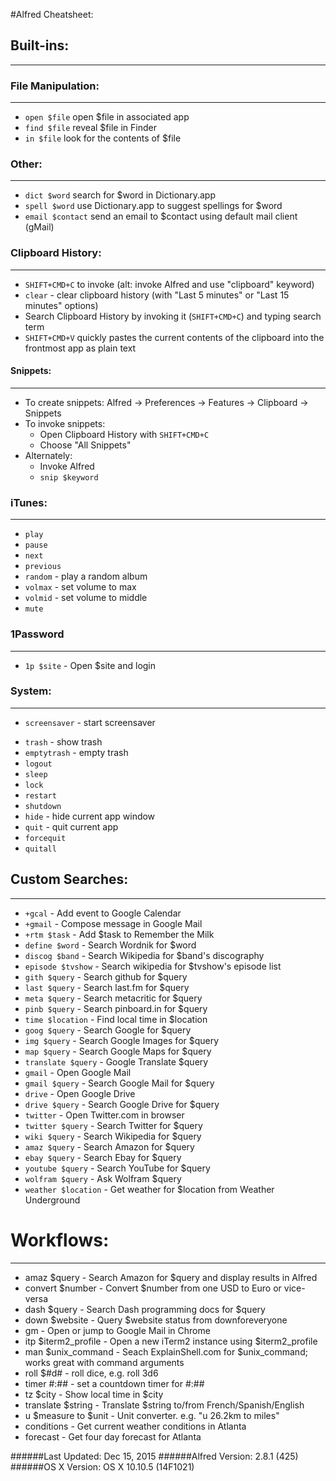 #Alfred Cheatsheet:

## Built-ins:
---

### File Manipulation:
---
* `open $file` open $file in associated app
* `find $file` reveal $file in Finder
* `in $file` look for the contents of $file

### Other:
---
* `dict $word` search for $word in Dictionary.app
* `spell $word` use Dictionary.app to suggest spellings for $word
* `email $contact` send an email to $contact using default mail client (gMail)

### Clipboard History:
---
* `SHIFT+CMD+C` to invoke (alt: invoke Alfred and use "clipboard" keyword)
* `clear` - clear clipboard history (with "Last 5 minutes" or "Last 15 minutes" options)
* Search Clipboard History by invoking it (`SHIFT+CMD+C`) and typing search term
* `SHIFT+CMD+V` quickly pastes the current contents of the clipboard into the frontmost app as plain text

#### Snippets:
---
* To create snippets: Alfred -> Preferences -> Features -> Clipboard -> Snippets
* To invoke snippets:
  * Open Clipboard History with `SHIFT+CMD+C`
  * Choose "All Snippets"
* Alternately:
  * Invoke Alfred
  * `snip $keyword`

### iTunes:
---
* `play`
* `pause`
* `next`
* `previous`
* `random` - play a random album
* `volmax` - set volume to max
* `volmid` - set volume to middle
* `mute`

### 1Password
---
* `1p $site` - Open $site and login

### System:
---
* `screensaver` - start screensaver
- `trash` - show trash
- `emptytrash` - empty trash
- `logout`
- `sleep`
- `lock`
- `restart`
- `shutdown`
- `hide` - hide current app window
- `quit` - quit current app
- `forcequit`
- `quitall`

## Custom Searches:
---
* `+gcal` - Add event to Google Calendar
* `+gmail` - Compose message in Google Mail
* `+rtm $task` - Add $task to Remember the Milk
* `define $word` - Search Wordnik for $word
* `discog $band` - Search Wikipedia for $band's discography
* `episode $tvshow` - Search wikipedia for $tvshow's episode list
* `gith $query` - Search github for $query
* `last $query` - Search last.fm for $query
* `meta $query` - Search metacritic for $query
* `pinb $query` - Search pinboard.in for $query
* `time $location` - Find local time in $location
* `goog $query` - Search Google for $query
* `img $query` - Search Google Images for $query
* `map $query` - Search Google Maps for $query
* `translate $query` - Google Translate $query
* `gmail` - Open Google Mail
* `gmail $query` - Search Google Mail for $query
* `drive` - Open Google Drive
* `drive $query` - Search Google Drive for $query
* `twitter` - Open Twitter.com in browser
* `twitter $query` - Search Twitter for $query
* `wiki $query` - Search Wikipedia for $query
* `amaz $query` - Search Amazon for $query
* `ebay $query` - Search Ebay for $query
* `youtube $query` - Search YouTube for $query
* `wolfram $query` - Ask Wolfram $query
* `weather $location` - Get weather for $location from Weather Underground

# Workflows:
---
* amaz $query - Search Amazon for $query and display results in Alfred
* convert $number - Convert $number from one USD to Euro or vice-versa
* dash $query - Search Dash programming docs for $query
* down $website - Query $website status from downforeveryone
* gm - Open or jump to Google Mail in Chrome
* itp $iterm2_profile - Open a new iTerm2 instance using $iterm2_profile
* man $unix_command - Seach ExplainShell.com for $unix_command; works great with command arguments
* roll $#d# - roll dice, e.g. roll 3d6
* timer #:## - set a countdown timer for #:##
* tz $city - Show local time in $city
* translate $string - Translate $string to/from French/Spanish/English
* u $measure to $unit - Unit converter. e.g. "u 26.2km to miles"
* conditions - Get current weather conditions in Atlanta
* forecast - Get four day forecast for Atlanta

######Last Updated: Dec 15, 2015
######Alfred Version: 2.8.1 (425)
######OS X Version: OS X 10.10.5 (14F1021)
